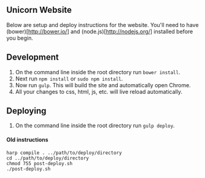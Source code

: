 ## Unicorn Website
Below are setup and deploy instructions for the website. You'll need to have (bower)[http://bower.io/] and (node.js)[http://nodejs.org/] installed before you begin.

## Development
1. On the command line inside the root directory run ```bower install```.
2. Next run ```npm install``` or ```sudo npm install```.
3. Now run ```gulp```. This will build the site and automatically open Chrome.
4. All your changes to css, html, js, etc. will live reload automatically.

## Deploying
1. On the command line inside the root directory run ```gulp deploy```.



#### Old instructions
```shell
harp compile . ../path/to/deploy/directory
cd ../path/to/deploy/directory
chmod 755 post-deploy.sh
./post-deploy.sh
```



